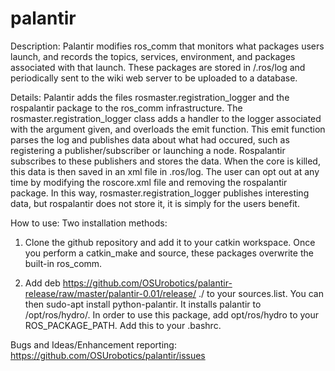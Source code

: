 palantir
=========

Description:
Palantir modifies ros_comm that monitors what packages users launch, and records the topics, services, environment, and packages associated with that launch. These packages are stored in /.ros/log and periodically sent to the wiki web server to be uploaded to a database.

Details:
Palantir adds the files rosmaster.registration_logger and the rospalantir package to the ros_comm infrastructure. The rosmaster.registration_logger class adds a handler to the logger associated with the argument given, and overloads the emit function. This emit function parses the log and publishes data about what had occured, such as registering a publisher/subscriber or launching a node. Rospalantir subscribes to these publishers and stores the data. When the core is killed, this data is then saved in an xml file in .ros/log. The user can opt out at any time by modifying the roscore.xml file and removing the rospalantir package. In this way, rosmaster.registration_logger publishes interesting data, but rospalantir does not store it, it is simply for the users benefit.

How to use: 
Two installation methods:

1. Clone the github repository and add it to your catkin workspace. Once you perform a catkin_make and source, these packages overwrite the built-in ros_comm.

2. Add deb https://github.com/OSUrobotics/palantir-release/raw/master/palantir-0.01/release/ ./ to your sources.list. You can then sudo-apt install python-palantir. It installs palantir to /opt/ros/hydro/. In order to use this package, add opt/ros/hydro to your ROS_PACKAGE_PATH. Add this to your .bashrc.

Bugs and Ideas/Enhancement reporting: https://github.com/OSUrobotics/palantir/issues
